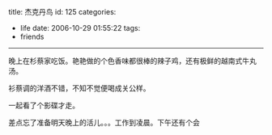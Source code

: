 title: 杰克丹鸟
id: 125
categories:
  - life
date: 2006-10-29 01:55:22
tags:
  - friends
---



晚上在杉蔡家吃饭。艳艳做的个色香味都很棒的辣子鸡，还有极鲜的越南式牛丸汤。

衫蔡调的洋酒不错，不知不觉便喝成关公样。

一起看了个影碟才走。

差点忘了准备明天晚上的活儿。。。工作到凌晨。下午还有个会